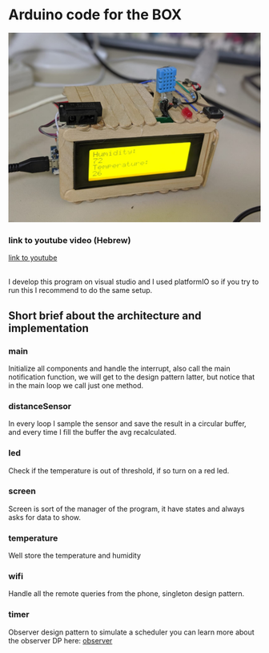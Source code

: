 # Arduino code for the BOX

![The BOX](https://github.com/dolby360/Temperature-distance-screen-Arduino/blob/master/The%20BOX.jpeg?raw=true)

### link to youtube video (Hebrew)
[link to youtube](https://www.youtube.com/watch?v=Jsip-A6hjkM&t=2s)

<br/>
I develop this program on visual studio and I used platformIO so if you try to run this I recommend to do the same setup.<br/>

## Short brief about the architecture and implementation 

### main
Initialize all components and handle the interrupt, also call the main notification function, we will get to the design pattern latter, but notice that in the main loop we call just one method.

### distanceSensor
In every loop I sample the sensor and save the result in a circular buffer, and every time I fill the buffer the avg recalculated.

### led
Check if the temperature is out of threshold, if so turn on a red led.

### screen
Screen is sort of the manager of the program, it have states and always asks for data to show.

### temperature
Well store the temperature and humidity 

### wifi
Handle all the remote queries from the phone, singleton design pattern.

### timer
Observer design pattern to simulate a scheduler you can learn more about the observer DP here:
[observer](https://sourcemaking.com/design_patterns/observer)

